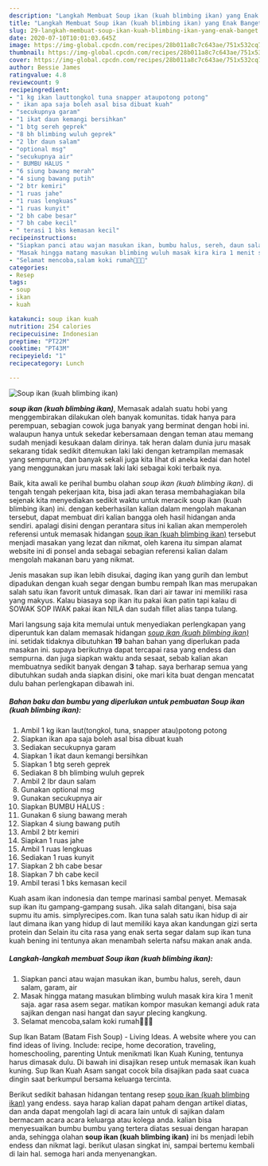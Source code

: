 ```yaml
---
description: "Langkah Membuat Soup ikan (kuah blimbing ikan) yang Enak Banget"
title: "Langkah Membuat Soup ikan (kuah blimbing ikan) yang Enak Banget"
slug: 29-langkah-membuat-soup-ikan-kuah-blimbing-ikan-yang-enak-banget
date: 2020-07-10T10:01:03.645Z
image: https://img-global.cpcdn.com/recipes/28b011a8c7c643ae/751x532cq70/soup-ikan-kuah-blimbing-ikan-foto-resep-utama.jpg
thumbnail: https://img-global.cpcdn.com/recipes/28b011a8c7c643ae/751x532cq70/soup-ikan-kuah-blimbing-ikan-foto-resep-utama.jpg
cover: https://img-global.cpcdn.com/recipes/28b011a8c7c643ae/751x532cq70/soup-ikan-kuah-blimbing-ikan-foto-resep-utama.jpg
author: Bessie James
ratingvalue: 4.8
reviewcount: 9
recipeingredient:
- "1 kg ikan lauttongkol tuna snapper ataupotong potong"
- " ikan apa saja boleh asal bisa dibuat kuah"
- "secukupnya garam"
- "1 ikat daun kemangi bersihkan"
- "1 btg sereh geprek"
- "8 bh blimbing wuluh geprek"
- "2 lbr daun salam"
- "optional msg"
- "secukupnya air"
- " BUMBU HALUS "
- "6 siung bawang merah"
- "4 siung bawang putih"
- "2 btr kemiri"
- "1 ruas jahe"
- "1 ruas lengkuas"
- "1 ruas kunyit"
- "2 bh cabe besar"
- "7 bh cabe kecil"
- " terasi 1 bks kemasan kecil"
recipeinstructions:
- "Siapkan panci atau wajan masukan ikan, bumbu halus, sereh, daun salam, garam, air"
- "Masak hingga matang masukan blimbing wuluh masak kira kira 1 menit saja. agar rasa asem segar. matikan kompor masukan kemangi aduk rata sajikan dengan nasi hangat dan sayur plecing kangkung."
- "Selamat mencoba,salam koki rumah👩‍🍳🍜"
categories:
- Resep
tags:
- soup
- ikan
- kuah

katakunci: soup ikan kuah 
nutrition: 254 calories
recipecuisine: Indonesian
preptime: "PT22M"
cooktime: "PT43M"
recipeyield: "1"
recipecategory: Lunch

---
```



![Soup ikan (kuah blimbing ikan)](https://img-global.cpcdn.com/recipes/28b011a8c7c643ae/751x532cq70/soup-ikan-kuah-blimbing-ikan-foto-resep-utama.jpg)

<b><i>soup ikan (kuah blimbing ikan)</i></b>, Memasak adalah suatu hobi yang menggembirakan dilakukan oleh banyak komunitas. tidak hanya para perempuan, sebagian cowok juga banyak yang berminat dengan hobi ini. walaupun hanya untuk sekedar kebersamaan dengan teman atau memang sudah menjadi kesukaan dalam dirinya. tak heran dalam dunia juru masak sekarang tidak sedikit ditemukan laki laki dengan ketrampilan memasak yang sempurna, dan banyak sekali juga kita lihat di aneka kedai dan hotel yang menggunakan juru masak laki laki sebagai koki terbaik nya.

Baik, kita awali ke perihal bumbu olahan <i>soup ikan (kuah blimbing ikan)</i>. di tengah tengah pekerjaan kita, bisa jadi akan terasa membahagiakan bila sejenak kita menyediakan sedikit waktu untuk meracik soup ikan (kuah blimbing ikan) ini. dengan keberhasilan kalian dalam mengolah makanan tersebut, dapat membuat diri kalian bangga oleh hasil hidangan anda sendiri. apalagi disini dengan perantara situs ini kalian akan memperoleh referensi untuk memasak hidangan <u>soup ikan (kuah blimbing ikan)</u> tersebut menjadi masakan yang lezat dan nikmat, oleh karena itu simpan alamat website ini di ponsel anda sebagai sebagian referensi kalian dalam mengolah makanan baru yang nikmat.

Jenis masakan sup ikan lebih disukai, daging ikan yang gurih dan lembut dipadukan dengan kuah segar dengan bumbu rempah Ikan mas merupakan salah satu ikan favorit untuk dimasak. Ikan dari air tawar ini memiliki rasa yang makyus. Kalau biasaya sop ikan itu pakai ikan patin tapi kalau di SOWAK SOP IWAK pakai ikan NILA dan sudah fillet alias tanpa tulang.


Mari langsung saja kita memulai untuk menyediakan perlengkapan yang diperuntuk kan dalam memasak hidangan <u><i>soup ikan (kuah blimbing ikan)</i></u> ini. setidak tidaknya dibutuhkan <b>19</b> bahan bahan yang diperlukan pada masakan ini. supaya berikutnya dapat tercapai rasa yang endess dan sempurna. dan juga siapkan waktu anda sesaat, sebab kalian akan membuatnya sedikit banyak dengan <b>3</b> tahap. saya berharap semua yang dibutuhkan sudah anda siapkan disini, oke mari kita buat dengan mencatat dulu bahan perlengkapan dibawah ini.

<!--inarticleads1-->

##### Bahan baku dan bumbu yang diperlukan untuk pembuatan Soup ikan (kuah blimbing ikan):

1. Ambil 1 kg ikan laut(tongkol, tuna, snapper atau)potong potong
1. Siapkan  ikan apa saja boleh asal bisa dibuat kuah
1. Sediakan secukupnya garam
1. Siapkan 1 ikat daun kemangi bersihkan
1. Siapkan 1 btg sereh geprek
1. Sediakan 8 bh blimbing wuluh geprek
1. Ambil 2 lbr daun salam
1. Gunakan optional msg
1. Gunakan secukupnya air
1. Siapkan  BUMBU HALUS :
1. Gunakan 6 siung bawang merah
1. Siapkan 4 siung bawang putih
1. Ambil 2 btr kemiri
1. Siapkan 1 ruas jahe
1. Ambil 1 ruas lengkuas
1. Sediakan 1 ruas kunyit
1. Siapkan 2 bh cabe besar
1. Siapkan 7 bh cabe kecil
1. Ambil  terasi 1 bks kemasan kecil


Kuah asam ikan indonesia dan tempe marinasi sambal penyet. Memasak sup ikan itu gampang-gampang susah. Jika salah ditangani, bisa saja supmu itu amis. simplyrecipes.com. Ikan tuna salah satu ikan hidup di air laut dimana ikan yang hidup di laut memiliki kaya akan kandungan gizi serta protein dan Selain itu cita rasa yang enak serta segar dalam sup ikan tuna kuah bening ini tentunya akan menambah selerta nafsu makan anak anda. 

<!--inarticleads2-->

##### Langkah-langkah membuat Soup ikan (kuah blimbing ikan):

1. Siapkan panci atau wajan masukan ikan, bumbu halus, sereh, daun salam, garam, air
1. Masak hingga matang masukan blimbing wuluh masak kira kira 1 menit saja. agar rasa asem segar. matikan kompor masukan kemangi aduk rata sajikan dengan nasi hangat dan sayur plecing kangkung.
1. Selamat mencoba,salam koki rumah👩‍🍳🍜


Sup Ikan Batam (Batam Fish Soup) - Living Ideas. A website where you can find ideas of living. Include: recipe, home decoration, traveling, homeschooling, parenting Untuk menikmati Ikan Kuah Kuning, tentunya harus dimasak dulu. Di bawah ini disajikan resep untuk memasak ikan kuah kuning. Sup Ikan Kuah Asam sangat cocok bila disajikan pada saat cuaca dingin saat berkumpul bersama keluarga tercinta. 

Berikut sedikit bahasan hidangan tentang resep <u>soup ikan (kuah blimbing ikan)</u> yang endess. saya harap kalian dapat paham dengan artikel diatas, dan anda dapat mengolah lagi di acara lain untuk di sajikan dalam bermacam acara acara keluarga atau kolega anda. kalian bisa menyesuaikan bumbu bumbu yang tertera diatas sesuai dengan harapan anda, sehingga olahan <b>soup ikan (kuah blimbing ikan)</b> ini bs menjadi lebih endess dan nikmat lagi. berikut ulasan singkat ini, sampai bertemu kembali di lain hal. semoga hari anda menyenangkan.
